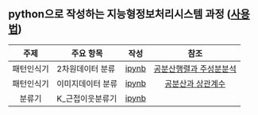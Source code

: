 ## python으로 작성하는 지능형정보처리시스템 과정 ([사용법](./refers/README.md))
| 주제 | 주요 항목 | 작성 | 참조 |
| :---: | --- | :---: | :---: |
|패턴인식기|2차원데이터 분류|[ipynb](./codes/sanghunoh/02_패턴인식기_2차원데이터.ipynb)|[공분산행렬과 주성분분석](https://youtu.be/YEdscCNsinUㄴ)|
|패턴인식기|이미지데이터 분류|[ipynb](./codes/sanghunoh/02_패턴인식기_영상데이터.ipynb)|[공분산과 상관계수](https://youtu.be/RymrCV3K5J8)|
|분류기|K_근접이웃분류기|[ipynb](./codes/shingeonui/5%EA%B0%95_k_nn.ipynb)||
